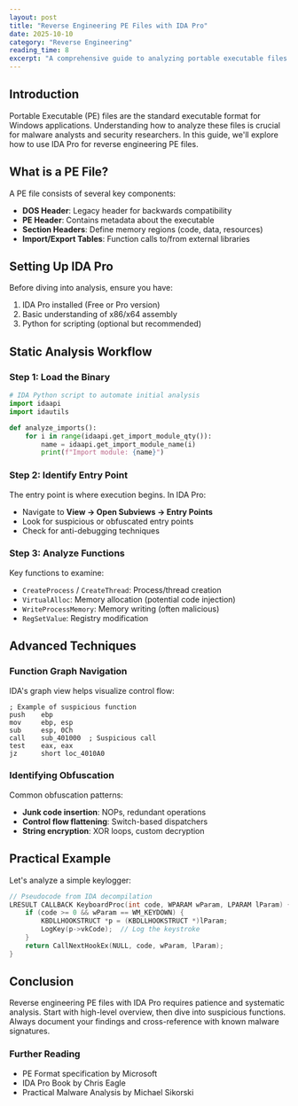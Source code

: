 ```yaml
---
layout: post
title: "Reverse Engineering PE Files with IDA Pro"
date: 2025-10-10
category: "Reverse Engineering"
reading_time: 8
excerpt: "A comprehensive guide to analyzing portable executable files using IDA Pro, covering static analysis techniques, function graph navigation, and identifying malicious patterns."
---
```


## Introduction

Portable Executable (PE) files are the standard executable format for Windows applications. Understanding how to analyze these files is crucial for malware analysts and security researchers. In this guide, we'll explore how to use IDA Pro for reverse engineering PE files.

## What is a PE File?

A PE file consists of several key components:

- **DOS Header**: Legacy header for backwards compatibility
- **PE Header**: Contains metadata about the executable
- **Section Headers**: Define memory regions (code, data, resources)
- **Import/Export Tables**: Function calls to/from external libraries

## Setting Up IDA Pro

Before diving into analysis, ensure you have:

1. IDA Pro installed (Free or Pro version)
2. Basic understanding of x86/x64 assembly
3. Python for scripting (optional but recommended)

## Static Analysis Workflow

### Step 1: Load the Binary

```python
# IDA Python script to automate initial analysis
import idaapi
import idautils

def analyze_imports():
    for i in range(idaapi.get_import_module_qty()):
        name = idaapi.get_import_module_name(i)
        print(f"Import module: {name}")
```

### Step 2: Identify Entry Point

The entry point is where execution begins. In IDA Pro:
- Navigate to **View → Open Subviews → Entry Points**
- Look for suspicious or obfuscated entry points
- Check for anti-debugging techniques

### Step 3: Analyze Functions

Key functions to examine:
- `CreateProcess` / `CreateThread`: Process/thread creation
- `VirtualAlloc`: Memory allocation (potential code injection)
- `WriteProcessMemory`: Memory writing (often malicious)
- `RegSetValue`: Registry modification

## Advanced Techniques

### Function Graph Navigation

IDA's graph view helps visualize control flow:

```assembly
; Example of suspicious function
push    ebp
mov     ebp, esp
sub     esp, 0Ch
call    sub_401000  ; Suspicious call
test    eax, eax
jz      short loc_4010A0
```

### Identifying Obfuscation

Common obfuscation patterns:
- **Junk code insertion**: NOPs, redundant operations
- **Control flow flattening**: Switch-based dispatchers
- **String encryption**: XOR loops, custom decryption

## Practical Example

Let's analyze a simple keylogger:

```c
// Pseudocode from IDA decompilation
LRESULT CALLBACK KeyboardProc(int code, WPARAM wParam, LPARAM lParam) {
    if (code >= 0 && wParam == WM_KEYDOWN) {
        KBDLLHOOKSTRUCT *p = (KBDLLHOOKSTRUCT *)lParam;
        LogKey(p->vkCode);  // Log the keystroke
    }
    return CallNextHookEx(NULL, code, wParam, lParam);
}
```

## Conclusion

Reverse engineering PE files with IDA Pro requires patience and systematic analysis. Start with high-level overview, then dive into suspicious functions. Always document your findings and cross-reference with known malware signatures.

### Further Reading

- PE Format specification by Microsoft
- IDA Pro Book by Chris Eagle
- Practical Malware Analysis by Michael Sikorski
